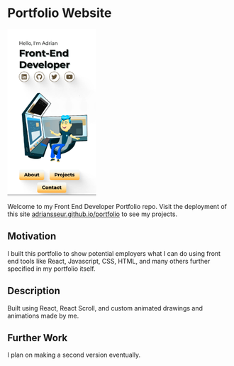 # Portfolio Website
<img width="200px" src="./screenshot.png" alt="screenshot of my portfolio website">

Welcome to my Front End Developer Portfolio repo. Visit the deployment of this site [adriansseur.github.io/portfolio](https://adriansseur.github.io/portfolio) to see my projects.

## Motivation

I built this portfolio to show potential employers what I can do using front end tools like React, Javascript, CSS, HTML, and many others further specified in my portfolio itself.

## Description

Built using React, React Scroll, and custom animated drawings and animations made by me.

## Further Work

I plan on making a second version eventually.